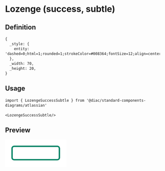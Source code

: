 # Lozenge (success, subtle)

## Definition

```
{
  _style: { 
    entity: 'dashed=0;html=1;rounded=1;strokeColor=#008364;fontSize=12;align=center;fontStyle=1;strokeWidth=2;fontColor=#008364',
  },
  _width: 70,
  _height: 20,
}
```

## Usage

```
import { LozengeSuccessSubtle } from '@diac/standard-components-diagrams/atlassian'

<LozengeSuccessSubtle/>
```

## Preview

<img src="./lozenge-success-subtle.png" width="200"/>
